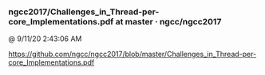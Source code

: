 ﻿

### ngcc2017/Challenges_in_Thread-per-core_Implementations.pdf at master · ngcc/ngcc2017
@ 9/11/20 2:43:06 AM

https://github.com/ngcc/ngcc2017/blob/master/Challenges_in_Thread-per-core_Implementations.pdf

